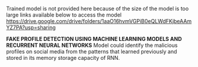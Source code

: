 Trained model is not provided here because of the size of the model is too large links available below to access the model
https://drive.google.com/drive/folders/1aaO16hvmVGPiB0eQLWdFKjbeAAmYZ7PA?usp=sharing


**FAKE PROFILE DETECTION USING MACHINE LEARNING MODELS AND RECURRENT NEURAL NETWORKS**
    Model could identify the malicious profiles on social media from the patterns that learned previously and stored in its memory storage capacity of RNN.
